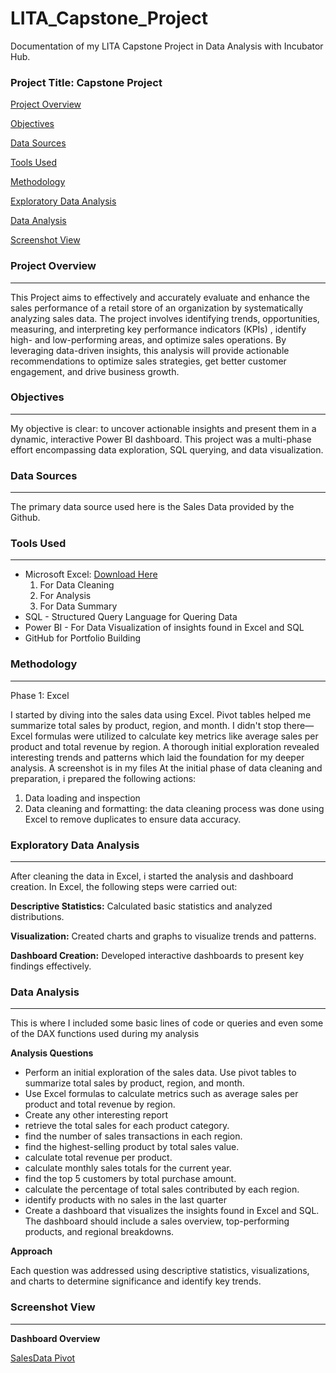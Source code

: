  # LITA_Capstone_Project
Documentation of my LITA Capstone Project in Data Analysis with Incubator Hub.

### Project Title: Capstone Project

[Project Overview](#project-overview)

[Objectives](#objectives)

[Data Sources](#data-sources)

[Tools Used](#tools-used)

[Methodology](#methodology)

[Exploratory Data Analysis](#exploratory-data-analysis)

[Data Analysis](#data-analysis)

[Screenshot View](#screenshot-view)

### Project Overview
---
This Project aims to effectively and accurately evaluate and enhance the sales performance of a retail store of an organization by systematically analyzing sales data. The project involves identifying trends, opportunities, measuring, and interpreting key performance indicators (KPIs) , identify high- and low-performing areas, and optimize sales operations. By leveraging data-driven insights, this analysis will provide actionable recommendations to optimize sales strategies, get better customer engagement, and drive business growth.

### Objectives
---
My objective is clear: to uncover actionable insights and present them in a dynamic, interactive Power BI dashboard. This project was a multi-phase effort encompassing data exploration, SQL querying, and data visualization.

### Data Sources
---
The primary data source used here is the Sales Data provided by the Github.

### Tools Used
---
- Microsoft Excel: [Download Here](https://docs.google.com/spreadsheets/d/1GhpbKiXRyB4eSqaAIWdomrBeae667N9K/edit?gid=377935022#gid=377935022)
   1. For Data Cleaning
   2. For Analysis
   3. For Data Summary
- SQL - Structured Query Language for Quering Data
- Power BI - For Data Visualization of insights found in Excel and SQL
- GitHub for Portfolio Building

### Methodology
---

Phase 1: Excel 

I started by diving into the sales data using Excel. Pivot tables helped me summarize total sales by product, region, and month. I didn't stop there—Excel formulas were utilized to calculate key metrics like average sales per product and total revenue by region. A thorough initial exploration revealed interesting trends and patterns which laid the foundation for my deeper analysis. A screenshot is in my files
At the initial phase of data cleaning and preparation, i prepared the following actions:
1. Data loading and inspection
2. Data cleaning and formatting: the data cleaning process was done using Excel to remove duplicates to ensure data accuracy.

### Exploratory Data Analysis
---

After cleaning the data in Excel, i started the analysis and dashboard creation. In Excel, the following steps were carried out:

**Descriptive Statistics:** Calculated basic statistics and analyzed distributions.

**Visualization:** Created charts and graphs to visualize trends and patterns.

**Dashboard Creation:** Developed interactive dashboards to present key findings effectively.

 ### Data Analysis
 ---
 This is where I included some basic lines of code or queries and even some of the DAX functions used during my analysis

 **Analysis Questions**
 - Perform an initial exploration of the sales data. Use pivot tables to summarize total sales by product, region, and month.
 - Use Excel formulas to calculate metrics such as average sales per product and total revenue by region.
 - Create any other interesting report
 - retrieve the total sales for each product category.
 - find the number of sales transactions in each region.
 - find the highest-selling product by total sales value.
 - calculate total revenue per product.
 - calculate monthly sales totals for the current year.
 - find the top 5 customers by total purchase amount.
 - calculate the percentage of total sales contributed by each region.
 - identify products with no sales in the last quarter
 - Create a dashboard that visualizes the insights found in Excel and SQL. The dashboard should include a sales overview, top-performing products, and regional breakdowns.

**Approach**

Each question was addressed using descriptive statistics, visualizations, and charts to determine significance and identify key trends.

### Screenshot View
---

**Dashboard Overview**

[SalesData Pivot](https://github.com/user-attachments/assets/a1e73fb3-6799-42a7-86e4-cc1324212df2)


